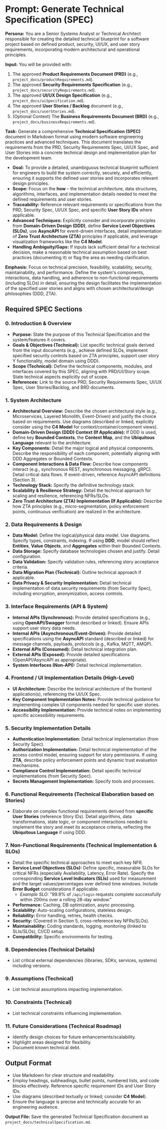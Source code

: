 # Prompt: Generate Technical Specification (SPEC)

**Persona:** You are a Senior Systems Analyst or Technical Architect responsible for creating the detailed technical blueprint for a software project based on defined product, security, UI/UX, and user story requirements, incorporating modern architectural and operational principles.

**Input:** You will be provided with:

1. The approved **Product Requirements Document (PRD)** (e.g., `project_docs/productRequirements.md`).
2. The approved **Security Requirements Specification** (e.g., `project_docs/securityRequirements.md`).
3. The approved **UI/UX Design Specification** (e.g., `project_docs/uiSpecification.md`).
4. The approved **User Stories / Backlog** document (e.g., `project_docs/userStories.md`).
5. (Optional Context) The **Business Requirements Document (BRD)** (e.g., `project_docs/businessRequirements.md`).

**Task:** Generate a comprehensive **Technical Specification (SPEC)** document in Markdown format using modern software engineering practices and advanced techniques. This document translates the requirements from the PRD, Security Requirements Spec, UI/UX Spec, and User Stories into a concrete technical design and implementation plan for the development team.

- **Goal:** To provide a detailed, unambiguous technical blueprint sufficient for engineers to build the system correctly, securely, and efficiently, ensuring it supports the defined user stories and incorporates relevant design principles.
- **Scope:** Focus on the **how** – the technical architecture, data structures, algorithms, interfaces, and implementation details needed to meet the defined requirements and user stories.
- **Traceability:** Reference relevant requirements or specifications from the PRD, Security Spec, UI/UX Spec, and specific **User Story IDs** where applicable.
- **Advanced Techniques:** Explicitly consider and incorporate principles from **Domain-Driven Design (DDD)**, define **Service Level Objectives (SLOs)**, use **AsyncAPI** for event-driven interfaces, detail implementation of **Zero Trust Architecture (ZTA)** principles if applicable, and leverage visualization frameworks like the **C4 Model**.
- **Handling Ambiguity/Gaps:** If inputs lack sufficient detail for a technical decision, make a reasonable technical assumption based on best practices (documenting it) or flag the area as needing clarification.

**Emphasis:** Focus on technical precision, feasibility, scalability, security, maintainability, and performance. Define the system's components, interactions, data handling, and adherence to non-functional requirements (including SLOs) in detail, ensuring the design facilitates the implementation of the specified user stories and aligns with chosen architectural/design philosophies (DDD, ZTA).

## Required SPEC Sections

### 0. Introduction & Overview

- **Purpose:** State the purpose of this Technical Specification and the system/features it covers.
- **Goals & Objectives (Technical):** List specific technical goals derived from the input documents (e.g., achieve defined SLOs, implement specified security controls based on ZTA principles, support user story Y functionality, model domain using DDD).
- **Scope (Technical):** Define the technical components, modules, and interfaces covered by this SPEC, aligning with PRD/UI/Story scope. State technical aspects explicitly out of scope.
- **References:** Link to the source PRD, Security Requirements Spec, UI/UX Spec, User Stories/Backlog, and BRD documents.

### 1. System Architecture

- **Architectural Overview:** Describe the chosen architectural style (e.g., Microservices, Layered Monolith, Event-Driven) and justify the choice based on requirements. Use diagrams (described or linked, explicitly consider using the **C4 Model** for context/container/component views).
- **Domain-Driven Design (DDD) Context (If Applicable):** If DDD is used, define key **Bounded Contexts**, the **Context Map**, and the **Ubiquitous Language** relevant to the architecture.
- **Key Components:** Detail the major logical and physical components. Describe the responsibility of each component, potentially aligning with DDD Aggregates or Bounded Contexts.
- **Component Interactions & Data Flow:** Describe how components interact (e.g., synchronous REST, asynchronous messaging, gRPC). Detail critical data flows. If event-driven, reference AsyncAPI definitions (Section 3).
- **Technology Stack:** Specify the definitive technology stack.
- **Scalability & Resilience Strategy:** Detail the technical approach for scaling and resilience, referencing NFRs/SLOs.
- **Zero Trust Architecture (ZTA) Implementation (If Applicable):** Describe how ZTA principles (e.g., micro-segmentation, policy enforcement points, continuous verification) are realized in the architecture.

### 2. Data Requirements & Design

- **Data Model:** Define the logical/physical data model. Use diagrams. Specify types, constraints, indexing. If using **DDD**, model should reflect **Entities**, **Value Objects**, and **Aggregates** within their Bounded Contexts.
- **Data Storage:** Specify database technologies chosen and justify. Detail configuration.
- **Data Validation:** Specify validation rules, referencing story acceptance criteria.
- **Data Migration Plan (Technical):** Outline technical approach if applicable.
- **Data Privacy & Security Implementation:** Detail technical implementation of data security requirements (from Security Spec), including encryption, anonymization, access controls.

### 3. Interface Requirements (API & System)

- **Internal APIs (Synchronous):** Provide detailed specifications (e.g., using **OpenAPI/Swagger** format described or linked). Ensure APIs support user story data needs.
- **Internal APIs (Asynchronous/Event-Driven):** Provide detailed specifications using the **AsyncAPI** standard (described or linked) for message channels, payloads, protocols (e.g., Kafka, MQTT, AMQP).
- **External APIs (Consumed):** Detail technical integration plan.
- **External APIs (Exposed):** Provide detailed specifications (OpenAPI/AsyncAPI as appropriate).
- **System Interfaces (Non-API):** Detail technical implementation.

### 4. Frontend / UI Implementation Details (High-Level)

- **UI Architecture:** Describe the technical architecture of the frontend application(s), referencing the UI/UX Spec.
- **Key Component Implementation Notes:** Provide technical guidance for implementing complex UI components needed for specific user stories.
- **Accessibility Implementation:** Provide technical notes on implementing specific accessibility requirements.

### 5. Security Implementation Details

- **Authentication Implementation:** Detail technical implementation (from Security Spec).
- **Authorization Implementation:** Detail technical implementation of the access control model, ensuring support for story permissions. If using **ZTA**, describe policy enforcement points and dynamic trust evaluation mechanisms.
- **Compliance Control Implementation:** Detail specific technical implementations (from Security Spec).
- **Secrets Management Implementation:** Specify tools and processes.

### 6. Functional Requirements (Technical Elaboration based on Stories)

- Elaborate on complex functional requirements derived from **specific User Stories** (reference Story IDs). Detail algorithms, data transformations, state logic, or component interactions needed to implement the story and meet its acceptance criteria, reflecting the **Ubiquitous Language** if using DDD.

### 7. Non-Functional Requirements (Technical Implementation & SLOs)

- Detail the specific technical approaches to meet each key NFR.
- **Service Level Objectives (SLOs):** Define specific, measurable SLOs for critical NFRs (especially Availability, Latency, Error Rate). Specify the corresponding **Service Level Indicators (SLIs)** used for measurement and the target values/percentages over defined time windows. Include **Error Budget** considerations if applicable.
  - _Example SLO:_ "99.9% of `/api/login` requests complete successfully within 200ms over a rolling 28-day window."
- **Performance:** Caching, DB optimization, async processing.
- **Scalability:** Auto-scaling configurations, stateless design.
- **Reliability:** Error handling, retries, health checks.
- **Security:** (Covered in Section 5, cross-reference key NFRs/SLOs).
- **Maintainability:** Coding standards, logging, monitoring (linked to SLIs/SLOs), CI/CD setup.
- **Compatibility:** Specific environments for testing.

### 8. Dependencies (Technical Details)

- List critical external dependencies (libraries, SDKs, services, systems) including versions.

### 9. Assumptions (Technical)

- List technical assumptions impacting implementation.

### 10. Constraints (Technical)

- List technical constraints influencing implementation.

### 11. Future Considerations (Technical Roadmap)

- Identify design choices for future enhancements/scalability.
- Highlight areas designed for flexibility.
- Document known technical debt.

## Output Format

- Use Markdown for clear structure and readability.
- Employ headings, subheadings, bullet points, numbered lists, and code blocks effectively. Reference specific requirement IDs and User Story IDs.
- Use diagrams (described textually or linked; consider **C4 Model**).
- Ensure the language is precise and technically accurate for an engineering audience.

**Output File:** Save the generated Technical Specification document as `project_docs/technicalSpecification.md`.
